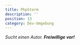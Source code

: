 ```yaml
---
title: PhpStorm
description: ''
position: 13
category: Dev-Umgebung
---
```


_Sucht einen Autor. **Freiwillige vor!**_
